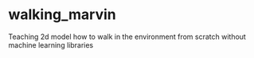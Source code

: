 # walking_marvin
Teaching 2d model how to walk in the environment from scratch without machine learning libraries
